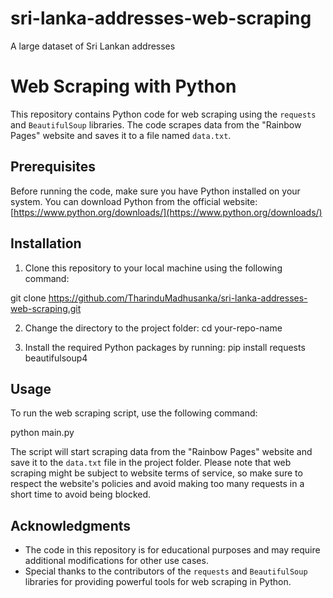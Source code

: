 # sri-lanka-addresses-web-scraping
A large dataset of  Sri Lankan addresses
# Web Scraping with Python

This repository contains Python code for web scraping using the `requests` and `BeautifulSoup` libraries. The code scrapes data from the "Rainbow Pages" website and saves it to a file named `data.txt`.

## Prerequisites

Before running the code, make sure you have Python installed on your system. You can download Python from the official website: [https://www.python.org/downloads/](https://www.python.org/downloads/)

## Installation

1. Clone this repository to your local machine using the following command:

git clone https://github.com/TharinduMadhusanka/sri-lanka-addresses-web-scraping.git


2. Change the directory to the project folder:
cd your-repo-name


3. Install the required Python packages by running:
pip install requests beautifulsoup4

## Usage

To run the web scraping script, use the following command:


python main.py

The script will start scraping data from the "Rainbow Pages" website and save it to the `data.txt` file in the project folder. Please note that web scraping might be subject to website terms of service, so make sure to respect the website's policies and avoid making too many requests in a short time to avoid being blocked.


## Acknowledgments

- The code in this repository is for educational purposes and may require additional modifications for other use cases.
- Special thanks to the contributors of the `requests` and `BeautifulSoup` libraries for providing powerful tools for web scraping in Python.




